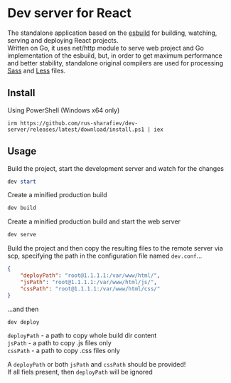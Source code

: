 # Dev server for React

The standalone application based on the [esbuild](https://esbuild.github.io/) for building, watching, serving and deploying React projects.  
Written on Go, it uses net/http module to serve web project and Go implementation of the esbuild, but, in order to get maximum performance and better stability, standalone original compilers are used for processing [Sass](https://sass-lang.com/dart-sass) and [Less](https://github.com/rus-sharafiev/less-compiler) files.

## Install
Using PowerShell (Windows x64 only)
```
irm https://github.com/rus-sharafiev/dev-server/releases/latest/download/install.ps1 | iex
```
## Usage

Build the project, start the development server and watch for the changes
```powershell
dev start
```

Create a minified production build
```powershell
dev build
```

Create a minified production build and start the web server
```powershell
dev serve
```

Build the project and then copy the resulting files to the remote server via scp, specifying the path in the configuration file named `dev.conf`...

```json
{
    "deployPath": "root@1.1.1.1:/var/www/html/",
    "jsPath": "root@1.1.1.1:/var/www/html/js/",
    "cssPath": "root@1.1.1.1:/var/www/html/css/"
}
```
...and then
```bash
dev deploy
```

`deployPath` - a path to copy whole build dir content  
`jsPath` - a path to copy .js files only  
`cssPath` - a path to copy .css files only  

A `deployPath` or both `jsPath` and `cssPath` should be provided!  
If all fiels present, then `deployPath` will be ignored
